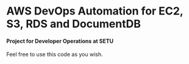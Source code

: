 # AWS DevOps Automation for EC2, S3, RDS and DocumentDB
#### Project for Developer Operations at SETU

Feel free to use this code as you wish.


